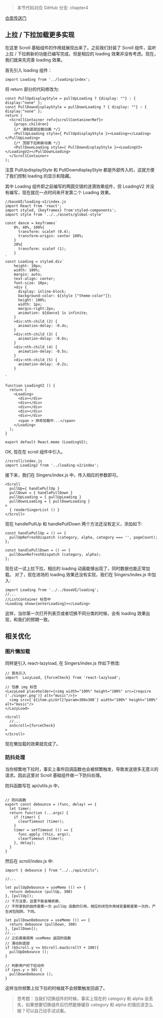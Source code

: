> 本节代码对应 GitHub 分支: chapter4

[仓库传送门](https://github.com/sanyuan0704/react-cloud-music/tree/chapter4)

## 上拉 / 下拉加载更多实现

在这里 Scroll 基础组件的作用就展现出来了。之前我们封装了 Scroll 组件，监听上拉 / 下拉刷新的功能已编写完成，但是相应的 loading 效果并没有考虑。现在，我们就来先完善 loading 效果。

首先引入 loading 组件：

```
import Loading from '../loading/index';

```

将 return 部分的代码修改为:

```
const PullUpdisplayStyle = pullUpLoading ? {display: ""} : { display:"none" };
const PullDowndisplayStyle = pullDownLoading ? { display: ""} : { display:"none" };
return (
  <ScrollContainer ref={scrollContaninerRef}>
    {props.children}
    {/* 滑到底部加载动画 */}
    <PullUpLoading style={ PullUpdisplayStyle }><Loading></Loading></PullUpLoading>
    {/* 顶部下拉刷新动画 */}
    <PullDownLoading style={ PullDowndisplayStyle }><LoadingV2></LoadingV2></PullDownLoading>
  </ScrollContainer>
);

```

注意 PullUpdisplayStyle 和 PullDowndisplayStyle 都是外部传入的，这就方便了我们控制 loading 的显示和隐藏。

其中 Loading 组件即之前编写的两圆交错的涟漪效果组件，但 LoadingV2 并没有编写，现在就花一点时间来开发第二个 Loading 效果。

```
//baseUI/loading-v2/index.js
import React from 'react';
import styled, {keyframes} from'styled-components';
import style from '../../assets/global-style'

const dance = keyframes`
    0%, 40%, 100%{
      transform: scaleY (0.4);
      transform-origin: center 100%;
    }
    20%{
      transform: scaleY (1);
    }
`
const Loading = styled.div`
    height: 10px;
    width: 100%;
    margin: auto;
    text-align: center;
    font-size: 10px;
    >div {
      display: inline-block;
      background-color: ${style ["theme-color"]};
      height: 100%;
      width: 1px;
      margin-right:2px;
      animation: ${dance} 1s infinite;
    }
    >div:nth-child (2) {
      animation-delay: -0.4s;
    }
    >div:nth-child (3) {
      animation-delay: -0.6s;
    }
    >div:nth-child (4) {
      animation-delay: -0.5s;
    }
    >div:nth-child (5) {
      animation-delay: -0.2s;
    } 

`

function LoadingV2 () {
  return (
    <Loading>
      <div></div>
      <div></div>
      <div></div>
      <div></div>
      <div></div>
      <span > 拼命加载中...</span>
    </Loading>
  );
}
 
export default React.memo (LoadingV2);

```

OK, 现在在 scroll 组件中引入。

```
//scroll/index.js
import Loading2 from '../loading-v2/index';

```

接下来，我们在 Singers/index.js 中，传入相应的参数即可。

```
<Scroll
  pullUp={ handlePullUp }
  pullDown = { handlePullDown }
  pullUpLoading = { pullUpLoading }
  pullDownLoading = { pullDownLoading }
>
  { renderSingerList () }
</Scroll>

```

现在 handlePullUp 和 handlePullDown 两个方法还没有定义，添加如下:

```
const handlePullUp = () => {
  pullUpRefreshDispatch (category, alpha, category === '', pageCount);
};

const handlePullDown = () => {
  pullDownRefreshDispatch (category, alpha);
};

```

现在试一试上拉下拉，相应的 loading 动画能够出现了，同时数据也能正常加载。 对了，现在进场的 loading 效果还没有实现，我们在 Singers/index.js 中加入:

```
import Loading from '../../baseUI/loading';
//...
//ListContainer 标签中
<Loading show={enterLoading}></Loading>

```

这样，当你第一次打开列表页或者切换不同分类的时候，会有 loading 效果出现，和我们的预期一致。

## 相关优化

### 图片懒加载

同样是引入 react-lazyload, 在 Singers/index.js 作如下修改:

```
// 首先引入
import  LazyLoad, {forceCheck} from 'react-lazyload';

// 包裹 img 标签
<LazyLoad placeholder={<img width="100%" height="100%" src={require ('./singer.png')} alt="music"/>}>
  <img src={`${item.picUrl}?param=300x300`} width="100%" height="100%" alt="music"/>
</LazyLoad>

<Scroll
  //...
  onScroll={forceCheck}
>
</Scroll>

```

现在懒加载的效果就完成了。

### 防抖处理

当你频繁地下拉时，事实上事件回调函数也会被频繁触发，导致发送很多无意义的请求。因此这里对 Scroll 基础组件做一下防抖处理。

防抖函数写在 api/utils.js 中，

```

// 防抖函数
export const debounce = (func, delay) => {
  let timer;
  return function (...args) {
    if (timer) {
      clearTimeout (timer);
    }
    timer = setTimeout (() => {
      func.apply (this, args);
      clearTimeout (timer);
    }, delay);
  }
}

```

然后在 scroll/index.js 中:

```
import { debounce } from "../../api/utils";

//...

let pullUpDebounce = useMemo (() => {
  return debounce (pullUp, 300)
}, [pullUp]);
// 千万注意，这里不能省略依赖，
// 不然拿到的始终是第一次 pullUp 函数的引用，相应的闭包作用域变量都是第一次的，产生闭包陷阱。下同。

let pullDownDebounce = useMemo (() => {
  return debounce (pullDown, 300)
}, [pullDown]);
//...
// 之后直接调用 useMemo 返回的函数
// 滑动到底部
if (bScroll.y <= bScroll.maxScrollY + 100){
  pullUpDebounce ();
}

// 判断用户的下拉动作
if (pos.y > 50) {
  pullDownDebounce ();
}

```

这样当你频繁上拉下拉的时候就不会频繁触发回调了。

> 思考题：当我们切换组件的时候，事实上现在的 category 和 alpha 会丢失，如果想要切换组件后仍然能够缓存 category 和 alpha 的值应该怎么做？可以自己动手试试看。